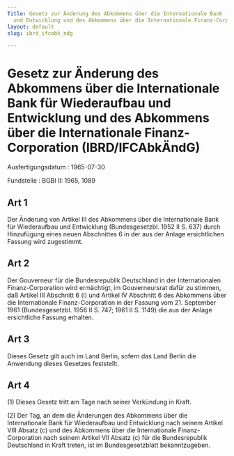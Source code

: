 ```yaml
---
Title: Gesetz zur Änderung des Abkommens über die Internationale Bank für Wiederaufbau
  und Entwicklung und des Abkommens über die Internationale Finanz-Corporation
layout: default
slug: ibrd_ifcabk_ndg

---
```


# Gesetz zur Änderung des Abkommens über die Internationale Bank für Wiederaufbau und Entwicklung und des Abkommens über die Internationale Finanz-Corporation (IBRD/IFCAbkÄndG)

Ausfertigungsdatum
:   1965-07-30

Fundstelle
:   BGBl II: 1965, 1089



## Art 1

Der Änderung von Artikel III des Abkommens über die Internationale
Bank für Wiederaufbau und Entwicklung (Bundesgesetzbl. 1952 II S. 637)
durch Hinzufügung eines neuen Abschnittes 6 in der aus der Anlage
ersichtlichen Fassung wird zugestimmt.


## Art 2

Der Gouverneur für die Bundesrepublik Deutschland in der
Internationalen Finanz-Corporation wird ermächtigt, im Gouverneursrat
dafür zu stimmen, daß Artikel III Abschnitt 6 (i) und Artikel IV
Abschnitt 6 des Abkommens über die Internationale Finanz-Corporation
in der Fassung vom 21. September 1961 (Bundesgesetzbl. 1956 II S. 747;
1961 II S. 1149) die aus der Anlage ersichtliche Fassung erhalten.


## Art 3

Dieses Gesetz gilt auch im Land Berlin, sofern das Land Berlin die
Anwendung dieses Gesetzes feststellt.


## Art 4

(1) Dieses Gesetz tritt am Tage nach seiner Verkündung in Kraft.

(2) Der Tag, an dem die Änderungen des Abkommens über die
Internationale Bank für Wiederaufbau und Entwicklung nach seinem
Artikel VIII Absatz (c) und des Abkommens über die Internationale
Finanz-Corporation nach seinem Artikel VII Absatz (c) für die
Bundesrepublik Deutschland in Kraft treten, ist im Bundesgesetzblatt
bekanntzugeben.

